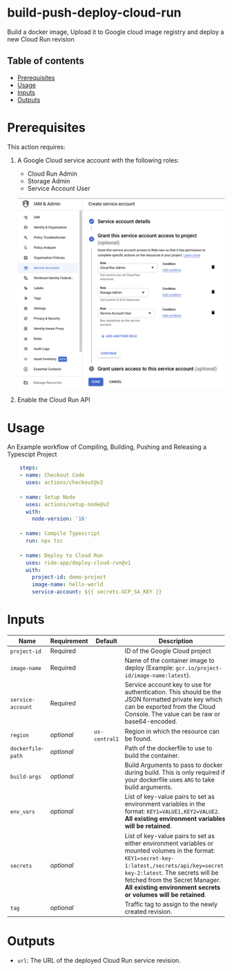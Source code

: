 # build-push-deploy-cloud-run
Build a docker image, Upload it to Google cloud image registry and deploy a new Cloud Run revision

## Table of contents
- [Prerequisites](#prerequisites)
- [Usage](#usage)
- [Inputs](#inputs)
- [Outputs](#outputs)

# Prerequisites

This action requires:

 1. A Google Cloud service account with the following roles:

    - Cloud Run Admin
    - Storage Admin
    - Service Account User

    ![alt text](roles.png?raw=true "Service Account Roles")

2. Enable the Cloud Run API

# Usage
An Example workflow of Compiling, Building, Pushing and Releasing a Typescipt Project

```yaml
    steps:
    - name: Checkout Code
      uses: actions/checkout@v2

    - name: Setup Node
      uses: actions/setup-node@v2
      with:
        node-version: '16'

    - name: Compile Typescript
      run: npx tsc

    - name: Deploy to Cloud Run
      uses: ride-app/deploy-cloud-run@v1
      with:
        project-id: demo-project
        image-name: hello-world
        service-account: ${{ secrets.GCP_SA_KEY }}
```

# Inputs

| Name          | Requirement | Default | Description |
| ------------- | ----------- | ------- | ----------- |
| `project-id`| Required | | ID of the Google Cloud project |
| `image-name`| Required | | Name of the container image to deploy (Example: `gcr.io/project-id/image-name:latest`). |
| `service-account`| Required | | Service account key to use for authentication. This should be the JSON formatted private key which can be exported from the Cloud Console. The value can be raw or base64-encoded.  |
| `region`| _optional_ | `us-central1` | Region in which the resource can be found. |
| `dockerfile-path`| _optional_ | | Path of the dockerfile to use to build the container. |
| `build-args`| _optional_ | | Build Arguments to pass to docker during build. This is only required if your dockerfile uses `ARG` to take build arguments. |
| `env_vars`| _optional_ | | List of key-value pairs to set as environment variables in the format: `KEY1=VALUE1,KEY2=VALUE2`. **All existing environment variables will be retained**. |
| `secrets`| _optional_ | | List of key-value pairs to set as either environment variables or mounted volumes in the format: `KEY1=secret-key-1:latest,/secrets/api/key=secret-key-2:latest`. The secrets will be fetched from the Secret Manager. **All existing environment secrets or volumes will be retained**. |
| `tag` | _optional_ | | Traffic tag to assign to the newly created revision. |

# Outputs

- `url`: The URL of the deployed Cloud Run service revision.
